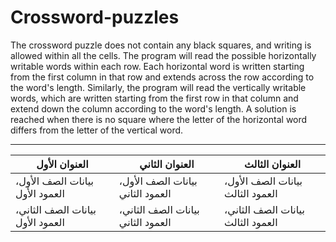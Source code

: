 # Crossword-puzzles

The crossword puzzle does not contain any black squares, and writing is allowed within all the cells. The program will read the possible horizontally writable words within each row. Each horizontal word is written starting from the first column in that row and extends across the row according to the word's length. Similarly, the program will read the vertically writable words, which are written starting from the first row in that column and extend down the column according to the word's length. A solution is reached when there is no square where the letter of the horizontal word differs from the letter of the vertical word.

---
| العنوان الأول | العنوان الثاني | العنوان الثالث |
| --- | --- | --- |
| بيانات الصف الأول، العمود الأول | بيانات الصف الأول، العمود الثاني | بيانات الصف الأول، العمود الثالث |
| بيانات الصف الثاني، العمود الأول | بيانات الصف الثاني، العمود الثاني | بيانات الصف الثاني، العمود الثالث |

